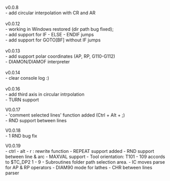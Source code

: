 v0.0.8<br>
    - add circular interpolation with CR and AR
<br><br>
v0.0.12 <br>
    - working in Windows restored (dir path bug fixed); <br>
    - add support for IF - ELSE - ENDIF  jumps <br>
    - add support for GOTO[BF] without IF jumps <br>
    <br>
v0.0.13<br>
    - add support polar coordinates (AP, RP, G110-G112)<br>
    - DIAMON/DIAMOF interpreter<br>
    <br>
v0.0.14<br>
    - clear console log :)<br>
    <br>
v0.0.16<br>
    - add third axis in circular intrpolation<br> 
    - TURN support<br>
    
V0.0.17<br>
    - 'comment selected lines' function added (Ctrl + Alt + ;)<br>
    - RND support between lines<br>
    
V0.0.18<br>
    - 1 RND bug fix<br>
    
V0.0.19<br>
    - ctrl - alt - r   : rewrite function
    - REPEAT support added
    - RND support between line & arc
    - MAXVAL support
    - Tool orientation: T101 - 109 accords to $TC_DP2 1 - 9
    - Subroutines folder path selection area.
    - IC moves parse for AP & RP operators
    - DIAM90 mode for lathes
    - CHR between lines parser
